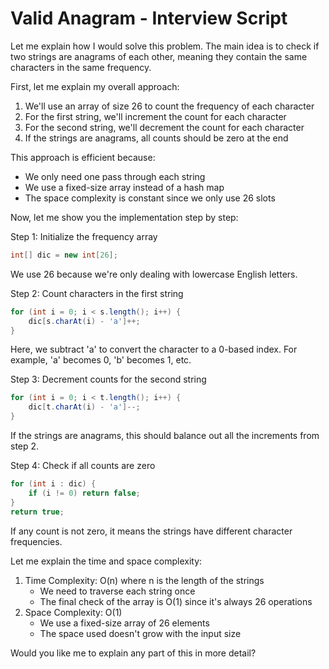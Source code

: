 # Valid Anagram - Interview Script

Let me explain how I would solve this problem. The main idea is to check if two strings are anagrams of each other, meaning they contain the same characters in the same frequency.

First, let me explain my overall approach:
1. We'll use an array of size 26 to count the frequency of each character
2. For the first string, we'll increment the count for each character
3. For the second string, we'll decrement the count for each character
4. If the strings are anagrams, all counts should be zero at the end

This approach is efficient because:
- We only need one pass through each string
- We use a fixed-size array instead of a hash map
- The space complexity is constant since we only use 26 slots

Now, let me show you the implementation step by step:

Step 1: Initialize the frequency array
```java
int[] dic = new int[26];
```
We use 26 because we're only dealing with lowercase English letters.

Step 2: Count characters in the first string
```java
for (int i = 0; i < s.length(); i++) {
    dic[s.charAt(i) - 'a']++;
}
```
Here, we subtract 'a' to convert the character to a 0-based index. For example, 'a' becomes 0, 'b' becomes 1, etc.

Step 3: Decrement counts for the second string
```java
for (int i = 0; i < t.length(); i++) {
    dic[t.charAt(i) - 'a']--;
}
```
If the strings are anagrams, this should balance out all the increments from step 2.

Step 4: Check if all counts are zero
```java
for (int i : dic) {
    if (i != 0) return false;
}
return true;
```
If any count is not zero, it means the strings have different character frequencies.

Let me explain the time and space complexity:
1. Time Complexity: O(n) where n is the length of the strings
   - We need to traverse each string once
   - The final check of the array is O(1) since it's always 26 operations
2. Space Complexity: O(1)
   - We use a fixed-size array of 26 elements
   - The space used doesn't grow with the input size

Would you like me to explain any part of this in more detail? 